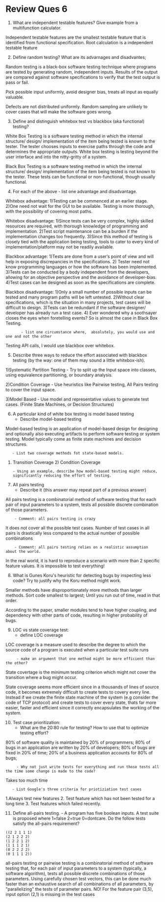 # Review Ques 6

1.    What are independent testable features? Give example from a multifunction calculator.

Independent testable features are the smallest testable feature that is identified from functional specification. Root calculation is a independent testable feature


2.    Define random testing? What are its advarnages and disadvantes;

Random testing is a black-box software testing technique where programs are tested by generating random, independent inputs. Results of the output are compared against software specifications to verify that the test output is pass or fail.

Pick possible input uniformly, avoid designer bias, treats all input as equally valuable.

Defects are not distributed uniformly. Random sampling are unlikely to cover cases that will make the software goes wrong.


3.    Define and distinguish whitebox test vs blackbox (aka functional) testing?

White Box Testing is a software testing method in which the internal structure/ design/ implementation of the item being tested is known to the tester. The tester chooses inputs to exercise paths through the code and determines the appropriate outputs. White box testing is testing beyond the user interface and into the nitty-gritty of a system.

Black Box Testing is a software testing method in which the internal structure/ design/ implementation of the item being tested is not known to the tester. These tests can be functional or non-functional, though usually functional.


4.    For each of the above
           - list one advantage and disadvantage.

Whitebox advantage: 1)Testing can be commenced at an earlier stage. 2)One need not wait for the GUI to be available.
Testing is more thorough, with the possibility of covering most paths.

Whitebox disadvantage: 1)Since tests can be very complex, highly skilled resources are required, with thorough knowledge of programming and implementation. 2)Test script maintenance can be a burden if the implementation changes too frequently. 3)Since this method of testing is closely tied with the application being testing, tools to cater to every kind of implementation/platform may not be readily available.

Blackbox advantage: 1)Tests are done from a user’s point of view and will help in exposing discrepancies in the specifications. 2) Tester need not know programming languages or how the software has been implemented. 3)Tests can be conducted by a body independent from the developers, allowing for an objective perspective and the avoidance of developer-bias. 4)Test cases can be designed as soon as the specifications are complete.

Blackbox disadvantage: 1)Only a small number of possible inputs can be tested and many program paths will be left untested. 2)Without clear specifications, which is the situation in many projects, test cases will be difficult to design. 3)Tests can be redundant if the software designer/ developer has already run a test case. 4) Ever wondered why a soothsayer closes the eyes when foretelling events? So is almost the case in Black Box Testing.


           - list one circumstance where,  absolutely, you would use and one and not the other

Testing API calls, I would use blackbox over whitebox.

5.    Describe three ways to reduce the effort associated with blackbox testing (by the way: one of them may sound
      a little whitebox-ish).

1)Systematic Partition Testing - Try to split up the Input space into classes, using equivalence partitioning, or boundary analysis. 

2)Condition Coverage - Use heuristics like Pairwise testing, All Pairs testing to cover the input space. 

3)Model Based - Use model and representative values to generate test cases. (Finite State Machines, or Decision Structures) 


6.    A particular kind of white box testing is model based testing
       - Describe model-based testing

Model-based testing is an application of model-based design for designing and optionally also executing artifacts to perform software testing or system testing. Model typically come as finite state machines and decision structures.


       - List two coverage methods fot state-based models.

1) Transition Coverage 2) Condition Coverage


       - Using an example, describe how model-based testing might reduce, significantly reducing the effort of testing.



7.    All pairs testing
        - Describe it (this answer may repeat part of a previous answer)

All pairs testing is a combinatorial method of software testing that for each pair of input parameters to a system, tests all possbile discrete combination of those parameters.

        - Comment: all pairs testing is crazy

It does not cover all the possible test cases.  Number of test cases in all pairs is drastically less compared to the actual number of possible combinations

        - Comment: all pairs testing relies on a realistic assumption about the world.

In the real world, it is hard to reproduce a scenario with more than 2 specific feature values. It is impossible to test everything! 

8.    What is Gunes Koru's heuristic for detecting bugs by inspecting less code? Try to justify why the Koru method might work.

Smaller methods have disproportionately more methods than larger methods.
Sort code smallest to largest; Until you run out of time, read in that order.

According to the paper, smaller modules tend to have higher coupling, and dependency with other parts of code, resulting in higher probability of bugs. 

9.    LOC vs state coverage test: 
         - define LOC coverage

LOC coverage is a measure used to describe the degree to which the source code of a program is executed when a particular test suite runs

         - make an argument that one method might be more efficient than the other?

State covertage is the minimum testing criterion which might not cover the transition where a bug might occur.

State coverage seems more efficient since in a thousands of lines of source code, it becomes extremely difficult to create tests to covery every line. Instead if we create the finite state machine of the system (e.g consider the code of TCP protocol) and create tests to cover every state, thats far more easier, faster and efficient since it correctly encapsulates the working of the system.

10.   Test case prioritization:
         - What are the 20:80 rule for testing? How to use that to optimize testing effort?

80% of software quality is maintained by 20% of programmers;
80% of bugs in an application are written by 20% of developers;
80% of bugs are fixed in 20% of time;
20% of a business application accounts for 80% of bugs;



         - Why not just write tests for everything and run those tests all the time some change is made to the code?

Takes too much time
       
       - List Google's three criteria for priotiziation test cases

1.Always test new features
2. Test feature which has not been tested for a long time
3. Test features which failed recently.

11. Define all-pairs testing.
         - A program has five boolean inputs. A test suite is proposed where 1=false 2=true 0=dontcare. 
	   Do the follow tests satisfy the all-pairs requirement?

```
((2 2 1 1 1)
(2 1 2 2 2)
(1 2 2 1 2)
(1 1 1 2 1)
(0 2 2 2 2)
(0 1 1 1 2))
```


all-pairs testing or pairwise testing is a combinatorial method of software testing that, for each pair of input parameters to a system (typically, a software algorithm), tests all possible discrete combinations of those parameters. Using carefully chosen test vectors, this can be done much faster than an exhaustive search of all combinations of all parameters, by "parallelizing" the tests of parameter pairs.
NO! For the feature pair (3,5), input option (2,1) is missing in the test cases


